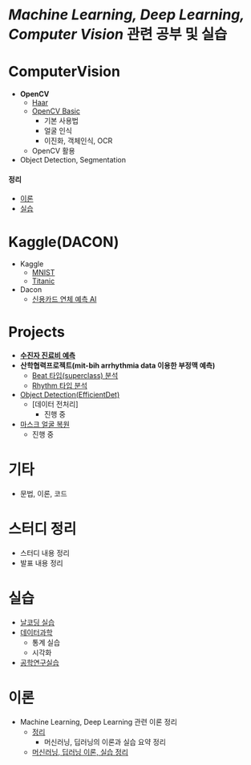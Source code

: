 # ***Machine Learning, Deep Learning, Computer Vision*** 관련 공부 및 실습

# ComputerVision
- **OpenCV**
  - [Haar](https://github.com/micopes/ML-DL-Vision/tree/Main/ComputerVision/OpenCV/Haar)
  - [OpenCV Basic](https://github.com/micopes/ML-DL-Vision/tree/Main/ComputerVision/OpenCV/OpenCV%20Basic)
    - 기본 사용법
    - 얼굴 인식
    - 이진화, 객체인식, OCR
  - OpenCV 활용
- Object Detection, Segmentation

#### 정리
  - [이론](https://github.com/micopes/ML-DL-Vision/tree/Main/ComputerVision/%EC%A0%95%EB%A6%AC/%EC%9D%B4%EB%A1%A0)
  - [실습](https://github.com/micopes/ML-DL-Vision/tree/Main/ComputerVision/%EC%A0%95%EB%A6%AC/%EC%8B%A4%EC%8A%B5)

# Kaggle(DACON)
- Kaggle
  - [MNIST](https://github.com/micopes/ML-DL-Vision/tree/Main/Kaggle(DACON)/MNIST)
  - [Titanic](https://github.com/micopes/ML-DL-Vision/tree/Main/Kaggle(DACON)/Titanic)
- Dacon
  - [신용카드 연체 예측 AI](https://github.com/micopes/ML-DL-Vision/tree/Main/Kaggle(DACON)/%EC%8B%A0%EC%9A%A9%EC%B9%B4%EB%93%9C%20%EC%82%AC%EC%9A%A9%EC%9E%90%20%EC%97%B0%EC%B2%B4%20%EC%98%88%EC%B8%A1%20AI)

# Projects

- [**수진자 진료비 예측**](https://github.com/micopes/ML-DL-Vision/tree/Main/Projects/%EC%88%98%EC%A7%84%EC%9E%90%20%EC%A7%84%EB%A3%8C%EB%B9%84%20%EC%98%88%EC%B8%A1)
- **산학협력프로젝트(mit-bih arrhythmia data 이용한 부정맥 예측)**
  - [Beat 타입(superclass) 분석](https://github.com/PNUarrhythmia/superclass)
  - [Rhythm 타입 분석](https://github.com/PNUarrhythmia/Rhythm)
- [Object Detection(EfficientDet)](https://github.com/PNU-ObjectDetection/ObjectDetection)
  - [데이터 전처리]
    - 진행 중
- [마스크 얼굴 복원](https://github.com/MaskedFaceRecognition)
  - 진행 중

# 기타
- 문법, 이론, 코드

# 스터디 정리
- 스터디 내용 정리
- 발표 내용 정리

# 실습
- [날코딩 실습](https://github.com/micopes/ML-DL-Vision/tree/Main/%EC%8B%A4%EC%8A%B5/%EC%9D%B8%EA%B3%B5%EC%A7%80%EB%8A%A5(%EB%82%A0%EC%BD%94%EB%94%A9)%20%EC%8B%A4%EC%8A%B5)
- [데이터과학](https://github.com/micopes/ML-DL-Vision/tree/Main/%EC%8B%A4%EC%8A%B5/%EB%8D%B0%EC%9D%B4%ED%84%B0%EA%B3%BC%ED%95%99)
  - 통계 실습
  - 시각화 
- [공학연구실습](https://github.com/micopes/ML-DL-Vision/tree/Main/%EC%8B%A4%EC%8A%B5/%EA%B3%B5%ED%95%99%EC%97%B0%EA%B5%AC%EC%8B%A4%EC%8A%B5)

# 이론
- Machine Learning, Deep Learning 관련 이론 정리
  - [정리](https://github.com/micopes/ML-DL-Vision/tree/Main/%EC%9D%B4%EB%A1%A0/%EC%A0%95%EB%A6%AC)
    - 머신러닝, 딥러닝의 이론과 실습 요약 정리
  - [머신러닝, 딥러닝 이론, 실습 정리](https://github.com/micopes/ML-DL-Vision/tree/Main/%EC%9D%B4%EB%A1%A0)
